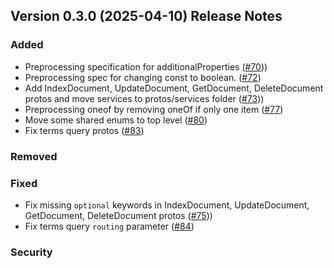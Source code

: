 ## Version 0.3.0 (2025-04-10) Release Notes

### Added
- Preprocessing specification for additionalProperties ([#70](https://github.com/opensearch-project/opensearch-protobufs/pull/70)))
- Preprocessing spec for changing const to boolean. ([#72](https://github.com/opensearch-project/opensearch-protobufs/pull/72))
- Add IndexDocument, UpdateDocument, GetDocument, DeleteDocument protos and move services to protos/services folder ([#73](https://github.com/opensearch-project/opensearch-protobufs/pull/73)))
- Preprocessing oneof by removing oneOf if only one item ([#77](https://github.com/opensearch-project/opensearch-protobufs/pull/77))
- Move some shared enums to top level ([#80](https://github.com/opensearch-project/opensearch-protobufs/pull/80))
- Fix terms query protos ([#83](https://github.com/opensearch-project/opensearch-protobufs/pull/83))

### Removed

### Fixed
- Fix missing `optional` keywords in IndexDocument, UpdateDocument, GetDocument, DeleteDocument protos ([#75](https://github.com/opensearch-project/opensearch-protobufs/pull/75)))
- Fix terms query `routing` parameter ([#84](https://github.com/opensearch-project/opensearch-protobufs/pull/84))


### Security
